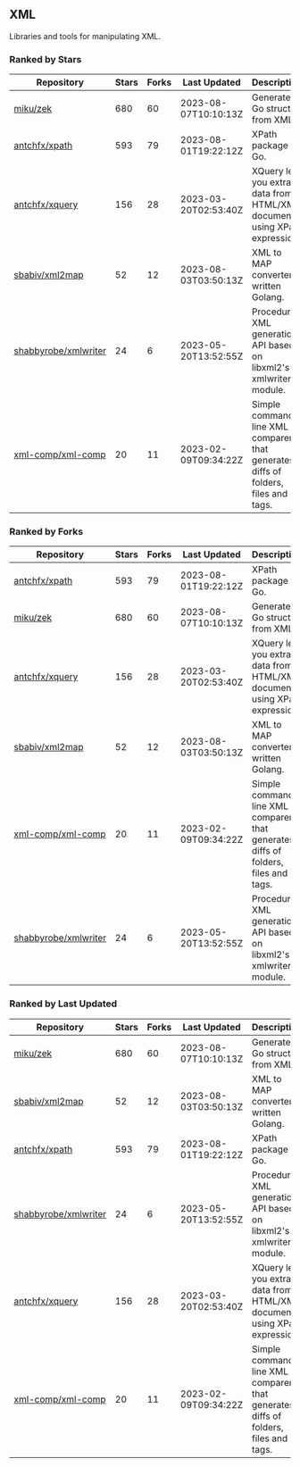 ## XML

Libraries and tools for manipulating XML.

### Ranked by Stars

| Repository | Stars | Forks | Last Updated | Description | 
|------------|-------|-------|--------------|-------------|
| [miku/zek](https://github.com/miku/zek) | 680 | 60 | 2023-08-07T10:10:13Z |  Generate a Go struct from XML. |
| [antchfx/xpath](https://github.com/antchfx/xpath) | 593 | 79 | 2023-08-01T19:22:12Z |  XPath package for Go. |
| [antchfx/xquery](https://github.com/antchfx/xquery) | 156 | 28 | 2023-03-20T02:53:40Z |  XQuery lets you extract data from HTML/XML documents using XPath expression. |
| [sbabiv/xml2map](https://github.com/sbabiv/xml2map) | 52 | 12 | 2023-08-03T03:50:13Z |  XML to MAP converter written Golang. |
| [shabbyrobe/xmlwriter](https://github.com/shabbyrobe/xmlwriter) | 24 | 6 | 2023-05-20T13:52:55Z |  Procedural XML generation API based on libxml2's xmlwriter module. |
| [xml-comp/xml-comp](https://github.com/xml-comp/xml-comp) | 20 | 11 | 2023-02-09T09:34:22Z |  Simple command line XML comparer that generates diffs of folders, files and tags. |

### Ranked by Forks

| Repository | Stars | Forks | Last Updated | Description | 
|------------|-------|-------|--------------|-------------|
| [antchfx/xpath](https://github.com/antchfx/xpath) | 593 | 79 | 2023-08-01T19:22:12Z |  XPath package for Go. |
| [miku/zek](https://github.com/miku/zek) | 680 | 60 | 2023-08-07T10:10:13Z |  Generate a Go struct from XML. |
| [antchfx/xquery](https://github.com/antchfx/xquery) | 156 | 28 | 2023-03-20T02:53:40Z |  XQuery lets you extract data from HTML/XML documents using XPath expression. |
| [sbabiv/xml2map](https://github.com/sbabiv/xml2map) | 52 | 12 | 2023-08-03T03:50:13Z |  XML to MAP converter written Golang. |
| [xml-comp/xml-comp](https://github.com/xml-comp/xml-comp) | 20 | 11 | 2023-02-09T09:34:22Z |  Simple command line XML comparer that generates diffs of folders, files and tags. |
| [shabbyrobe/xmlwriter](https://github.com/shabbyrobe/xmlwriter) | 24 | 6 | 2023-05-20T13:52:55Z |  Procedural XML generation API based on libxml2's xmlwriter module. |

### Ranked by Last Updated

| Repository | Stars | Forks | Last Updated | Description | 
|------------|-------|-------|--------------|-------------|
| [miku/zek](https://github.com/miku/zek) | 680 | 60 | 2023-08-07T10:10:13Z |  Generate a Go struct from XML. |
| [sbabiv/xml2map](https://github.com/sbabiv/xml2map) | 52 | 12 | 2023-08-03T03:50:13Z |  XML to MAP converter written Golang. |
| [antchfx/xpath](https://github.com/antchfx/xpath) | 593 | 79 | 2023-08-01T19:22:12Z |  XPath package for Go. |
| [shabbyrobe/xmlwriter](https://github.com/shabbyrobe/xmlwriter) | 24 | 6 | 2023-05-20T13:52:55Z |  Procedural XML generation API based on libxml2's xmlwriter module. |
| [antchfx/xquery](https://github.com/antchfx/xquery) | 156 | 28 | 2023-03-20T02:53:40Z |  XQuery lets you extract data from HTML/XML documents using XPath expression. |
| [xml-comp/xml-comp](https://github.com/xml-comp/xml-comp) | 20 | 11 | 2023-02-09T09:34:22Z |  Simple command line XML comparer that generates diffs of folders, files and tags. |

